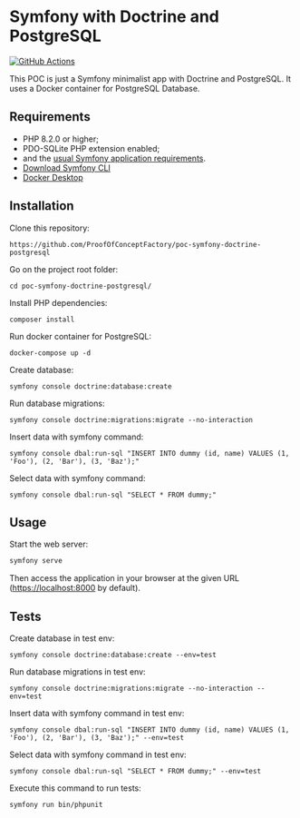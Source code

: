 Symfony with Doctrine and PostgreSQL
========================

[![GitHub Actions](https://github.com/ProofOfConceptFactory/poc-symfony-doctrine-postgresql/actions/workflows/ci.yaml/badge.svg)](https://github.com/ProofOfConceptFactory/poc-symfony-doctrine-postgresql/actions/workflows/ci.yaml)

This POC is just a Symfony minimalist app with Doctrine and PostgreSQL.
It uses a Docker container for PostgreSQL Database.

Requirements
------------

* PHP 8.2.0 or higher;
* PDO-SQLite PHP extension enabled;
* and the [usual Symfony application requirements][1].
* [Download Symfony CLI][2]
* [Docker Desktop][3]

Installation
------------

Clone this repository:

```console
https://github.com/ProofOfConceptFactory/poc-symfony-doctrine-postgresql
```

Go on the project root folder:

```console
cd poc-symfony-doctrine-postgresql/
```

Install PHP dependencies:

```console
composer install
```

Run docker container for PostgreSQL:

```console
docker-compose up -d
```

Create database:

```console
symfony console doctrine:database:create
```

Run database migrations:

```console
symfony console doctrine:migrations:migrate --no-interaction
```

Insert data with symfony command:

```console
symfony console dbal:run-sql "INSERT INTO dummy (id, name) VALUES (1, 'Foo'), (2, 'Bar'), (3, 'Baz');"
```

Select data with symfony command:

```console
symfony console dbal:run-sql "SELECT * FROM dummy;"
```

Usage
-----

Start the web server:

```bash
symfony serve
```

Then access the application in your browser at the given URL (<https://localhost:8000> by default).


Tests
-----

Create database in test env:

```console
symfony console doctrine:database:create --env=test
```

Run database migrations in test env:

```console
symfony console doctrine:migrations:migrate --no-interaction --env=test
```

Insert data with symfony command in test env:

```console
symfony console dbal:run-sql "INSERT INTO dummy (id, name) VALUES (1, 'Foo'), (2, 'Bar'), (3, 'Baz');" --env=test
```

Select data with symfony command in test env:

```console
symfony console dbal:run-sql "SELECT * FROM dummy;" --env=test
```

Execute this command to run tests:

```console
symfony run bin/phpunit
```

[1]: https://symfony.com/doc/current/setup.html#technical-requirements
[2]: https://symfony.com/download
[3]: https://www.docker.com/products/docker-desktop/
